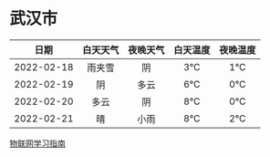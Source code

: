 # 武汉市
|日期|白天天气|夜晚天气|白天温度|夜晚温度|
|:--:|:--:|:--:|:--:|:--:|
|2022-02-18|雨夹雪|阴|3℃|1℃|
|2022-02-19|阴|多云|6℃|0℃|
|2022-02-20|多云|阴|8℃|0℃|
|2022-02-21|晴|小雨|8℃|2℃|
 
[物联网学习指南](http://doc.lziqi.top/IoT)
